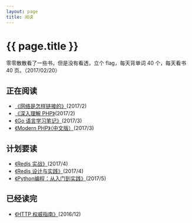 ```yaml
---
layout: page
title: 阅读
---
```


<div class="read">
<h1 class="desctitle">{{ page.title }}</h1>
  零零散散看了一些书，但是没有看透，立个 flag，每天背单词 40 个，每天看书 40 页。（2017/02/20）
  <h2>正在阅读</h2>
  <ul>
    <li><a href="https://book.douban.com/subject/26941639/">《网络是怎样链接的》</a>(2017/2)</li>
    <li><a href="https://book.douban.com/subject/25844767/">《深入理解 PHP》</a>(2017/2)</li>
    <li><a href="https://book.douban.com/subject/26832468/">《Go 语言学习笔记》</a>(2017/3)</li>
    <li><a href="https://book.douban.com/subject/26635862/">《Modern PHP》（中文版）</a>(2017/3)</li>
  </ul>
  <h2>计划要读</h2>
  <ul>
    <li><a href="https://book.douban.com/subject/26612779/">《Redis 实战》</a>(2017/4)</li>
    <li><a href="https://book.douban.com/subject/25900156/">《Redis 设计与实践》</a>(2017/4)</li>
    <li><a href="https://book.douban.com/subject/26829016/">《Python编程：从入门到实践》</a>(2017/5)</li>
  </ul>
  <h2>已经读完</h2>
  <ul>
    <li><a href="https://book.douban.com/subject/10746113/">《HTTP 权威指南》</a>(2016/12)</li>
  </ul>
</div>

